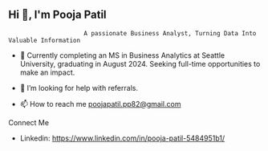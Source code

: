 ## Hi 👋, I'm Pooja Patil
                         A passionate Business Analyst, Turning Data Into Valuable Information
- 🌱 Currently completing an MS in Business Analytics at Seattle University, graduating in August 2024. Seeking full-time opportunities to make an impact.
  
- 🤝 I’m looking for help with referrals.
  
- 📫 How to reach me poojapatil.pp82@gmail.com

Connect Me
- Linkedin: https://www.linkedin.com/in/pooja-patil-5484951b1/

<!--
**poojapatilhr/poojapatilhr** is a ✨ _special_ ✨ repository because its `README.md` (this file) appears on your GitHub profile.

Here are some ideas to get you started:


- 🌱 I’m currently learning ...
- 👯 I’m looking to collaborate on ...
- 🤔 I’m looking for help with ...
- 💬 Ask me about ...
- 📫 How to reach me: ...
- 😄 Pronouns: ...
- ⚡ Fun fact: ...
-->
